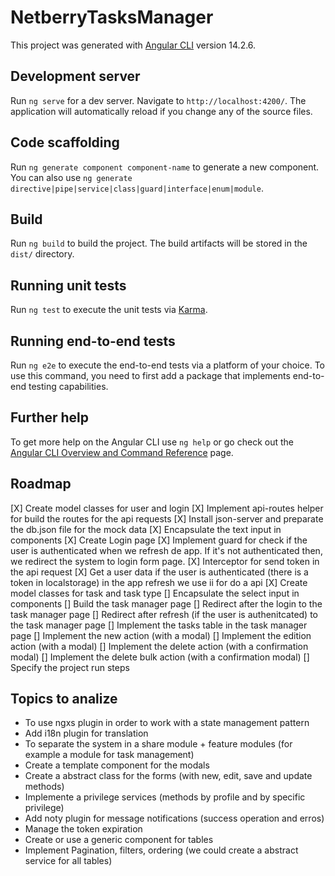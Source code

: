 # NetberryTasksManager

This project was generated with [Angular CLI](https://github.com/angular/angular-cli) version 14.2.6.

## Development server

Run `ng serve` for a dev server. Navigate to `http://localhost:4200/`. The application will automatically reload if you change any of the source files.

## Code scaffolding

Run `ng generate component component-name` to generate a new component. You can also use `ng generate directive|pipe|service|class|guard|interface|enum|module`.

## Build

Run `ng build` to build the project. The build artifacts will be stored in the `dist/` directory.

## Running unit tests

Run `ng test` to execute the unit tests via [Karma](https://karma-runner.github.io).

## Running end-to-end tests

Run `ng e2e` to execute the end-to-end tests via a platform of your choice. To use this command, you need to first add a package that implements end-to-end testing capabilities.

## Further help

To get more help on the Angular CLI use `ng help` or go check out the [Angular CLI Overview and Command Reference](https://angular.io/cli) page.


## Roadmap
[X] Create model classes for user and login
[X] Implement api-routes helper for build the routes for the api requests
[X] Install json-server and preparate the db.json file for the mock data
[X] Encapsulate the text input in components
[X] Create Login page
[X] Implement guard for check if the user is authenticated when we refresh de app. If it's not authenticated then, we redirect the system to login form page.
[X] Interceptor for send token in the api request
[X] Get a user data if the user is authenticated (there is a token in localstorage) in the app refresh we use ii for do a api 
[X] Create model classes for task and task type
[] Encapsulate the select input in components
[] Build the task manager page
[] Redirect after the login to the task manager page
[] Redirect after refresh (if the user is authenitcated) to the task manager page
[] Implement the tasks table in the task manager page
[] Implement the new action (with a modal)
[] Implement the edition action (with a modal)
[] Implement the delete action (with a confirmation modal)
[] Implement the delete bulk action (with a confirmation modal)
[] Specify the project run steps 

## Topics to analize
- To use ngxs plugin in order to work with a state management pattern
- Add i18n plugin for translation
- To separate the system in a share module + feature modules (for example a module for task management)
- Create a template component for the modals
- Create a abstract class for the forms (with new, edit, save and update methods)
- Implemente a privilege services (methods by profile and by specific privilege)
- Add noty plugin for message notifications (success operation and erros)
- Manage the token expiration
- Create or use a generic component for tables
- Implement Pagination, filters, ordering (we could create a abstract service for all tables)